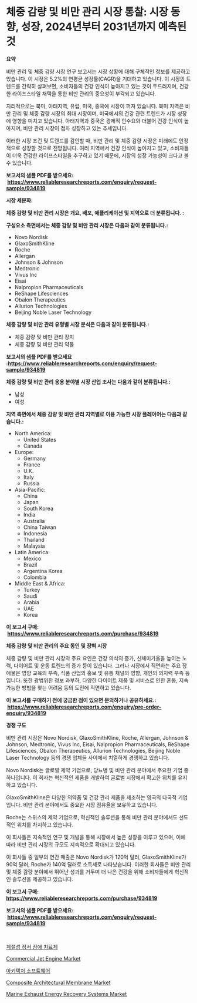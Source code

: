 <p><h1>체중 감량 및 비만 관리 시장 통찰: 시장 동향, 성장, 2024년부터 2031년까지 예측된 것</h1></p><p><strong>요약</strong></p>
<p><p>비만 관리 및 체중 감량 시장 연구 보고서는 시장 상황에 대해 구체적인 정보를 제공하고 있습니다. 이 시장은 5.2%의 연평균 성장률(CAGR)을 기대하고 있습니다. 이 시장의 트렌드를 간략히 살펴보면, 소비자들의 건강 인식이 높아지고 있는 것이 두드러지며, 건강한 라이프스타일 채택을 통한 비만 관리의 중요성이 부각되고 있습니다.</p><p>지리적으로는 북미, 아태지역, 유럽, 미국, 중국에 시장이 퍼져 있습니다. 북미 지역은 비만 관리 및 체중 감량 시장의 최대 시장이며, 미국에서의 건강 관련 트렌드가 시장 성장에 영향을 미치고 있습니다. 아태지역과 중국은 경제적 인수요와 더불어 건강 인식이 높아지며, 비만 관리 시장이 점차 성장하고 있는 추세입니다.</p><p>이러한 시장 조건 및 트렌드를 감안할 때, 비만 관리 및 체중 감량 시장은 미래에도 안정적으로 성장할 것으로 전망됩니다. 여러 지역에서 건강 인식이 높아지고 있고, 소비자들이 더욱 건강한 라이프스타일을 추구하고 있기 때문에, 시장의 성장 가능성이 크다고 볼 수 있습니다.</p></p>
<p><strong>보고서의 샘플 PDF를 받으세요: &nbsp;<a href="https://www.reliableresearchreports.com/enquiry/request-sample/934819">https://www.reliableresearchreports.com/enquiry/request-sample/934819</a></strong></p>
<p><strong>시장 세분화:</strong></p>
<p><strong> 체중 감량 및 비만 관리 시장은 개요, 배포, 애플리케이션 및 지역으로 더 분류됩니다. :</strong></p>
<p><strong>구성요소 측면에서는 체중 감량 및 비만 관리 시장은 다음과 같이 분류됩니다.:</strong></p>
<p><ul><li>Novo Nordisk</li><li>GlaxoSmithKline</li><li>Roche</li><li>Allergan</li><li>Johnson & Johnson</li><li>Medtronic</li><li>Vivus Inc</li><li>Eisai</li><li>Nalpropion Pharmaceuticals</li><li>ReShape Lifesciences</li><li>Obalon Therapeutics</li><li>Allurion Technologies</li><li>Beijing Noble Laser Technology</li></ul></p>
<p><strong> 체중 감량 및 비만 관리 유형별 시장 분석은 다음과 같이 분류됩니다.:</strong></p>
<p><ul><li>체중 감량 및 비만 관리 장치</li><li>체중 감량 및 비만 관리 약물</li></ul></p>
<p><strong>보고서의 샘플 PDF를 받으세요 :<a href="https://www.reliableresearchreports.com/enquiry/request-sample/934819">https://www.reliableresearchreports.com/enquiry/request-sample/934819</a></strong></p>
<p><strong> 체중 감량 및 비만 관리 응용 분야별 시장 산업 조사는 다음과 같이 분류됩니다.:</strong></p>
<p><ul><li>남성</li><li>여성</li></ul></p>
<p><strong>지역 측면에서 체중 감량 및 비만 관리 지역별로 이용 가능한 시장 플레이어는 다음과 같습니다.:</strong></p>
<p><ul>
    <li>
        North America:
        <ul>
            <li>United States</li>
            <li>Canada</li>
        </ul>
    </li>
    <li>
        Europe:
        <ul>
            <li>Germany</li>
            <li>France</li>
            <li>U.K.</li>
            <li>Italy</li>
            <li>Russia</li>
        </ul>
    </li>
    <li>
        Asia-Pacific:
        <ul>
            <li>China</li>
            <li>Japan</li>
            <li>South Korea</li>
            <li>India</li>
            <li>Australia</li>
            <li>China Taiwan</li>
            <li>Indonesia</li>
            <li>Thailand</li>
            <li>Malaysia</li>
        </ul>
    </li>
    <li>
        Latin America:
        <ul>
            <li>Mexico</li>
            <li>Brazil</li>
            <li>Argentina Korea</li>
            <li>Colombia</li>
        </ul>
    </li>
    <li>
        Middle East & Africa:
        <ul>
            <li>Turkey</li>
            <li>Saudi</li>
            <li>Arabia</li>
            <li>UAE</li>
            <li>Korea</li>
        </ul>
    </li>
    </ul></p>
<p><strong>이 보고서 구매: &nbsp;<a href="https://www.reliableresearchreports.com/purchase/934819">https://www.reliableresearchreports.com/purchase/934819</a></strong></p>
<p><strong>체중 감량 및 비만 관리의 주요 동인 및 장벽 시장</strong></p>
<p><p>체중 감량 및 비만 관리 시장의 주요 요인은 건강 의식의 증가, 신체미가울을 높이는 노력, 다이어트 및 운동 트렌드의 증가 등이 있습니다. 그러나 시장에서 직면하는 주요 장애물은 영양 교육의 부족, 식품 산업의 홍보 및 유통 채널의 영향, 개인의 의지력 부족 등입니다. 또한 광범위한 정보 과부하, 다양한 다이어트 제품 및 서비스로 인한 혼동, 지속가능한 방법을 찾는 어려움 등의 도전에 직면하고 있습니다.</p></p>
<p><strong>이 보고서를 구매하기 전에 궁금한 점이 있으면 문의하거나 공유하세요.: &nbsp;<a href="https://www.reliableresearchreports.com/enquiry/pre-order-enquiry/934819">https://www.reliableresearchreports.com/enquiry/pre-order-enquiry/934819</a></strong></p>
<p><strong>경쟁 구도</strong></p>
<p><p>비만 관리 시장은 Novo Nordisk, GlaxoSmithKline, Roche, Allergan, Johnson & Johnson, Medtronic, Vivus Inc, Eisai, Nalpropion Pharmaceuticals, ReShape Lifesciences, Obalon Therapeutics, Allurion Technologies, Beijing Noble Laser Technology 등의 경쟁 업체들 사이에서 치열하게 경쟁하고 있습니다. </p><p>Novo Nordisk는 글로벌 제약 기업으로, 당뇨병 및 비만 관리 분야에서 주요한 기업 중 하나입니다. 이 회사는 혁신적인 제품을 개발하여 글로벌 시장에서 확고한 위치를 유지하고 있습니다. </p><p>GlaxoSmithKline은 다양한 의약품 및 건강 관리 제품을 제조하는 영국의 다국적 기업입니다. 비만 관리 분야에서도 중요한 시장 점유율을 보유하고 있습니다. </p><p>Roche는 스위스의 제약 기업으로, 혁신적인 솔루션을 통해 비만 관리 분야에서도 선도적인 위치를 차지하고 있습니다. </p><p>이 회사들은 지속적인 연구 및 개발을 통해 시장에서 높은 성장을 이루고 있으며, 이에 따라 비만 관리 시장의 규모도 지속적으로 확대되고 있습니다. </p><p>이 회사들 중 일부의 연간 매출은 Novo Nordisk가 120억 달러, GlaxoSmithKline가 90억 달러, Roche가 140억 달러로 소득세로 나타났습니다. 이러한 회사들은 비만 관리 및 체중 감량 분야에서 뛰어난 성과를 거두며 더 나은 건강을 위해 소비자들에게 혁신적인 솔루션을 제공하고 있습니다.</p></p>
<p><strong>이 보고서 구매: &nbsp; <a href="https://www.reliableresearchreports.com/purchase/934819">https://www.reliableresearchreports.com/purchase/934819</a></strong></p>
<p><strong>보고서의 샘플 PDF를 받으세요: &nbsp;<a href="https://www.reliableresearchreports.com/enquiry/request-sample/934819">https://www.reliableresearchreports.com/enquiry/request-sample/934819</a></strong><strong></strong></p>
<p>&nbsp;</p>
<p><p><a href="https://github.com/vseigx30c9a1j/Market-Research-Report-List-1/blob/main/5942970184603.md">계절성 정서 장애 치료제</a></p><p><a href="https://github.com/marloy8/Market-Research-Report-List-3/blob/main/commercial-jet-engine-market.md">Commercial Jet Engine Market</a></p><p><a href="https://github.com/plelbej847484502/Market-Research-Report-List-1/blob/main/4981878184602.md">아키텍처 소프트웨어</a></p><p><a href="https://issuu.com/reportprime-2/docs/composite-architectural-membrane-market-size-2030.">Composite Architectural Membrane Market</a></p><p><a href="https://github.com/WillieWoodard/Market-Research-Report-List-3/blob/main/marine-exhaust-energy-recovery-systems-market.md">Marine Exhaust Energy Recovery Systems Market</a></p></p>